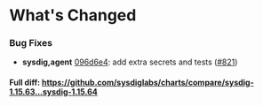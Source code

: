 # What's Changed

### Bug Fixes
- **sysdig,agent** [096d6e4](https://github.com/sysdiglabs/charts/commit/096d6e4d0326f36357fec6ac61342c17e73b33ab): add extra secrets and tests ([#821](https://github.com/sysdiglabs/charts/issues/821))

#### Full diff: https://github.com/sysdiglabs/charts/compare/sysdig-1.15.63...sysdig-1.15.64
